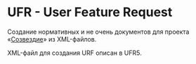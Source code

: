 ﻿UFR - User Feature Request
==========================

Создание нормативных и не очень документов для проекта &laquo;[Созвездие](http://sozvezdie.ws/)&raquo; из XML-файлов.

XML-файл для создания URF описан в UFR5.
